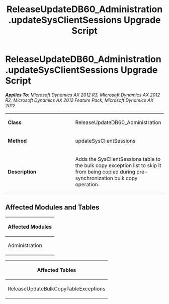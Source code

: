 ﻿---
title: ReleaseUpdateDB60_Administration.updateSysClientSessions Upgrade Script
TOCTitle: ReleaseUpdateDB60_Administration.updateSysClientSessions Upgrade Script
ms:assetid: ebef7b00-a00c-aea5-bda6-2f6bd3b6724c
ms:mtpsurl: https://msdn.microsoft.com/en-us/library/JJ719934(v=AX.60)
ms:contentKeyID: 49712005
ms.date: 05/18/2015
mtps_version: v=AX.60
---

# ReleaseUpdateDB60\_Administration.updateSysClientSessions Upgrade Script 


_**Applies To:** Microsoft Dynamics AX 2012 R3, Microsoft Dynamics AX 2012 R2, Microsoft Dynamics AX 2012 Feature Pack, Microsoft Dynamics AX 2012_

<table>
<colgroup>
<col style="width: 50%" />
<col style="width: 50%" />
</colgroup>
<tbody>
<tr class="odd">
<td><p><strong>Class</strong></p></td>
<td><p>ReleaseUpdateDB60_Administration</p></td>
</tr>
<tr class="even">
<td><p><strong>Method</strong></p></td>
<td><p>updateSysClientSessions</p></td>
</tr>
<tr class="odd">
<td><p><strong>Description</strong></p></td>
<td><p>Adds the SysClientSessions table to the bulk copy exception list to skip it from being copied during pre-synchronization bulk copy operation.</p></td>
</tr>
</tbody>
</table>


## Affected Modules and Tables

<table>
<colgroup>
<col style="width: 100%" />
</colgroup>
<thead>
<tr class="header">
<th><p>Affected Modules</p></th>
</tr>
</thead>
<tbody>
<tr class="odd">
<td><p>Administration</p></td>
</tr>
</tbody>
</table>


<table>
<colgroup>
<col style="width: 100%" />
</colgroup>
<thead>
<tr class="header">
<th><p>Affected Tables</p></th>
</tr>
</thead>
<tbody>
<tr class="odd">
<td><p>ReleaseUpdateBulkCopyTableExceptions</p></td>
</tr>
</tbody>
</table>

  


